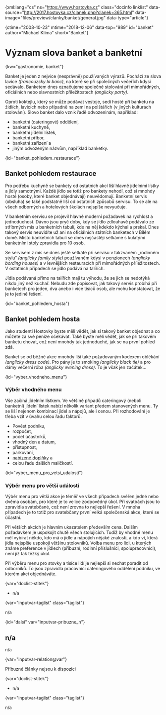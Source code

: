 
{xml:lang="cs" ns="https://www.hostovka.cz" class="docinfo linklist" data-source="http://2017.hostovka.cz/clanek.php?clanek=365.html" data-image="files/preview/clanky/banket/general.jpg" data-type="article"}

{ctime="2008-10-23" mtime="2018-12-06" data-top="989" id="banket" author="Michael Klíma" short="Banket"}

# Význam slova banket a banketní

<!-- generated attribute kw by user_updatekw.sh on 2021-01-05, do not edit -->

{kw="gastronomie, banket"}

Banket je jeden z nejvíce (nesprávně) používaných výrazů. Pochází ze slova lavice _(francouzsky la banc)_, na které se při společných večeřích kdysi sedávalo. Banketem dnes označujeme společné stolování při mimořádných, oficiálních nebo slavnostních příležitostech _(anglicky party)_.

Oproti koktejlu, který se může podávat vestoje, sedí hosté při banketu na židlích, lavicích nebo případně na zemi na polštářích (v jiných kulturách stolování). Slovo banket dalo vznik řadě odvozeninám, například:

  * banketní (cateringové) oddělení,
  * banketní kuchyně,
  * banketní jídelní lístek,
  * banketní příbor,
  * banketní zařízení a
  * jiným odvozeným názvům, například banketky.

{id="banket\_pohledem\_restaurace"}

## Banket pohledem restaurace

Pro potřebu kuchyně se bankety od ostatních akcí liší hlavně jídelními lístky a jídly samotnými. Každé jídlo se totiž pro bankety nehodí, což si mnohdy hosté (osoby, které banket objednávají) neuvědomují. Banketní servis (obsluha) se také podstatně liší od ostatních způsobů servisu. To se ale na všech odborných a hotelových školách nejspíše nevyučuje.

V banketním servisu se projevil hlavně moderní požadavek na rychlost a jednoduchost. Dávno jsou pryč doby, kdy se jídlo zdlouhavě podávalo ze stříbrných mís u banketních tabulí, kde na něj kdekdo kýchal a prskal. Dnes takový servis neuvidíte už ani na oficiálních státních banketech v Bílém domě. Místo banketních tabulí se dnes nejčastěji setkáme s kulatými banketními stoly zpravidla pro 10 osob.

Se servisem z mís se dnes ještě setkáte při servisu v takzvaném „rodinném stylu“ _(anglicky family style)_ používaném kdysi v penzionech _(anglicky bording houses)_ a v levnějších restauracích při mimořádných příležitostech. V ostatních případech se jídlo podává na talířích.

Jídla podávaná přímo na talířích mají tu výhodu, že se jich se nedotýká nikdo jiný než kuchař. Nebudu zde popisovat, jak takový servis probíhá při banketech pro jeden, dva anebo i více tisíců osob, ale mohu konstatovat, že je to jediné řešení.

{id="banket\_pohledem\_hosta"}

## Banket pohledem hosta

Jako studenti Hostovky byste měli vědět, jak si takový banket objednat a co můžete za své peníze očekávat. Také byste měli vědět, jak se při takovém banketu chovat, což není mnohdy tak jednoduché, jak se na první pohled zdá.

Banket se od běžné akce mnohdy liší také požadovaným kodexem oblékání _(anglicky dress code)_. Pro pány je to smoking _(anglicky black tie)_ a pro dámy večerní róba _(anglicky evening dress)_. To je však jen začátek…

{id="vyber\_vhodneho\_menu"}

### Výběr vhodného menu

Vše začíná jídelním lístkem. Ve většině případů cateringový (neboli banketní) jídelní lístek nabízí několik variant předem stanovených menu. Ty se liší nejenom kombinací jídel a nápojů, ale i cenou. Při rozhodování je třeba vzít v úvahu celou řadu faktorů.

  * Pověst podniku,
  * rozpočet,
  * počet účastníků,
  * vhodný den a datum,
  * přístupnost,
  * parkování,
  * [nabízené doplňky][1] a
  * celou řadu dalších maličkostí.

{id="vyber\_menu\_pro\_vetsi\_udalosti"}

### Výběr menu pro větší události

Výběr menu pro větší akce je téměř ve všech případech svěřen jedné nebo dvěma osobám, pro které je to velice zodpovědný úkol. Při svatbách jsou to zpravidla svatebčané, což není zrovna to nejlepší řešení. V mnoha případech je to totiž pro svatebčany první velká společenská akce, které se účastní.

Při větších akcích je hlavním ukazatelem především cena. Dalším požadavkem je uspokojit chutě všech stolujících. Tudíž by vhodné menu měl vybírat někdo, kdo má o jídle a nápojích nějaké znalosti, a kdo ví, která jídla nejspíše uspokojí většinu stolovníků. Volba menu pro lidi, u kterých známe preference v jídlech (příbuzní, rodinní příslušníci, spolupracovníci), není již tak těžký úkol.

Při výběru menu pro stovky a tisíce lidí je nejlepší si nechat poradit od odborníků. To jsou zpravidla pracovníci cateringového oddělení podniku, ve kterém akci objednáváte.

{var="doclist-stitek"}

  * n/a

{var="inputvar-taglist" class="taglist"}

n/a

{id="dalsi" var="inputvar-pribuzne_h"}

## n/a

n/a

{var="inputvar-relation@var"}

Příbuzné články nejsou k dispozici

{var="doclist-stitek"}

  * n/a

{var="inputvar-taglist" class="taglist"}

n/a

 [1]: doplnky

